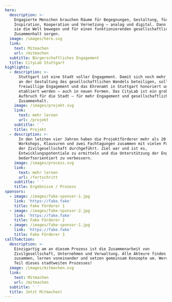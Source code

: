 ```yaml
---
hero:
  description: >-
    Engagierte Menschen brauchen Räume für Begegnungen, Gestaltung, für
    Inspiration, Kooperation und Vernetzung – analog und digital. Dann können
    sie die Welt bewegen und für einen funktionierenden gesellschaftlichen
    Zusammenhalt sorgen.
  image: /images/hero.svg
  link:
    text: Mitmachen
    url: /mitmachen
  subtitle: Bürgerschaftliches Engagement
  title: CityLab Stuttgart
highlights:
  - description: >-
      Stuttgart ist eine Stadt voller Engagement. Damit sich noch mehr Menschen
      an der Gestaltung des gesellschaftlichen Wandels beteiligen, sollen das
      freiwillige Engagement und das Ehrenamt in Stuttgart honoriert und breiter
      etabliert werden – auch in neuen Formen. Das CityLab ist ein großer
      Aufbruch für die Stadt – für mehr Engagement und gesellschaftlichen
      Zusammenhalt.
    image: /images/projekt.svg
    link:
      text: mehr lernen
      url: /projekt
    subtitle: ' '
    title: Projekt
  - description: >-
      In den letzten vier Jahren haben die Projektförderer mehr als 20
      Workshops, Klausuren und zwei Fachtagungen zusammen mit vielen Partnern
      der Zivilgesellschaft durchgeführt. Ziel war und ist es,
      Entwicklungspotentiale zu ermitteln und die Unterstützung der Engagierten
      bedarfsorientiert zu verbessern.
    image: /images/process.svg
    link:
      text: mehr lernen
      url: /fortschritt
    subtitle: ' '
    title: Ergebnisse / Prozess
sponsors:
  - image: /images/fake-sponsor-1.jpg
    link: 'https://fake.fake'
    title: Fake Förderer 1
  - image: /images/fake-sponsor-2.jpg
    link: 'https://fake.fake'
    title: Fake Förderer 2
  - image: /images/fake-sponsor-1.jpg
    link: 'https://fake.fake'
    title: Fake Förderer 3
callToAction:
  description: >-
    Einzigartig am an diesem Prozess ist die Zusammenarbeit von
    Zivilgesellschaft, Unternehmen und Verwaltung. Alle Akteure finden sich hier
    zusammen, lernen voneinander und setzen gemeinsam Konzepte um. Werden Sie
    Teil dieses stadtweiten Prozesses!
  image: /images/mitmachen.svg
  link:
    text: Mitmachen
    url: /mitmachen
  subtitle: ' '
  title: Jetzt Mitmachen!
---
```

<LandingPage/>
